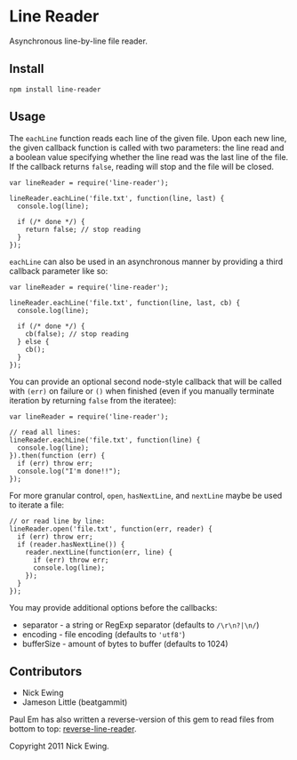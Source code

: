 Line Reader
===========

Asynchronous line-by-line file reader.

Install
-------

`npm install line-reader`

Usage
-----

The `eachLine` function reads each line of the given file.  Upon each new line,
the given callback function is called with two parameters: the line read and a
boolean value specifying whether the line read was the last line of the file.
If the callback returns `false`, reading will stop and the file will be closed.

    var lineReader = require('line-reader');

    lineReader.eachLine('file.txt', function(line, last) {
      console.log(line);

      if (/* done */) {
        return false; // stop reading
      }
    });

`eachLine` can also be used in an asynchronous manner by providing a third
callback parameter like so:

    var lineReader = require('line-reader');

    lineReader.eachLine('file.txt', function(line, last, cb) {
      console.log(line);

      if (/* done */) {
        cb(false); // stop reading
      } else {
        cb();
      }
    });

You can provide an optional second node-style callback that will be called with
`(err)` on failure or `()` when finished (even if you manually terminate iteration
by returning `false` from the iteratee):

    var lineReader = require('line-reader');

    // read all lines:
    lineReader.eachLine('file.txt', function(line) {
      console.log(line);
    }).then(function (err) {
      if (err) throw err;
      console.log("I'm done!!");
    });


For more granular control, `open`, `hasNextLine`, and `nextLine` maybe be used
to iterate a file:

    // or read line by line:
    lineReader.open('file.txt', function(err, reader) {
      if (err) throw err;
      if (reader.hasNextLine()) {
        reader.nextLine(function(err, line) {
          if (err) throw err;
          console.log(line);
        });
      }
    });

You may provide additional options before the callbacks:
* separator   - a string or RegExp separator (defaults to `/\r\n?|\n/`)
* encoding    - file encoding (defaults to `'utf8'`)
* bufferSize  - amount of bytes to buffer (defaults to 1024)

Contributors
------------

* Nick Ewing
* Jameson Little (beatgammit)

Paul Em has also written a reverse-version of this gem to read files from bottom to top: [reverse-line-reader](https://github.com/paul-em/reverse-line-reader).

Copyright 2011 Nick Ewing.
